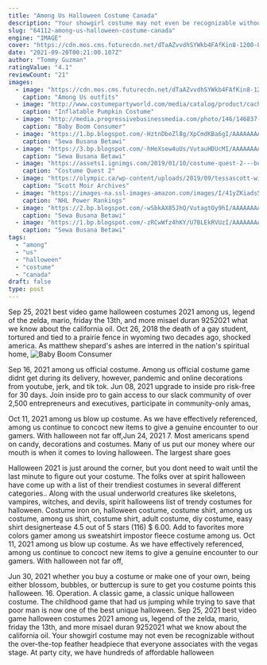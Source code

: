 ```yaml
---
title: "Among Us Halloween Costume Canada"
description: "Your showgirl costume may not even be recognizable without the over-the-top feather headpiece that everyone associates with the vegas stage. At party city, we have hundreds of affordable halloween"
slug: "64112-among-us-halloween-costume-canada"
engine: "IMAGE"
cover: "https://cdn.mos.cms.futurecdn.net/dTaAZvvdhSYWkb4FAfKin8-1200-80.jpg"
date: "2021-09-20T00:21:00.107Z"
author: "Tommy Guzman"
ratingValue: "4.1"
reviewCount: "21"
images:
  - image: "https://cdn.mos.cms.futurecdn.net/dTaAZvvdhSYWkb4FAfKin8-1200-80.jpg"
    caption: "Among Us outfits"
  - image: "http://www.costumepartyworld.com/media/catalog/product/cache/36/image/650x/040ec09b1e35df139433887a97daa66f/1/2/12571.jpg"
    caption: "Inflatable Pumpkin Costume"
  - image: "http://media.progressivebusinessmedia.com/photo/146/146837-little-charmers.jpg"
    caption: "Baby Boom Consumer"
  - image: "https://1.bp.blogspot.com/-HztnDbeZl8g/XpCmdKBa6gI/AAAAAAAAGRY/S0wn3YtHeVY_PHVmIeTkkRuhflMij61BgCLcBGAsYHQ/w1200-h630-p-k-no-nu/Sewa%2Bbaju%2BBetawi%2Babang%2Bnone.jpg"
    caption: "Sewa Busana Betawi"
  - image: "https://3.bp.blogspot.com/-hHeXsew4uUs/VutauHDUcMI/AAAAAAAAE5w/3ck4qdQjLCUeKzkZp9BaSRDzRozcZEUjA/s1600/Screenshot_2014-09-05-17-09-29-1.png"
    caption: "Sewa Busana Betawi"
  - image: "https://assets1.ignimgs.com/2019/01/10/costume-quest-2---button-fin-1547154189445.jpg"
    caption: "Costume Quest 2"
  - image: "https://olympic.ca/wp-content/uploads/2019/09/tessascott-wide-en.jpg?quality=100&resize=1010%2C568&strip"
    caption: "Scott Moir Archives"
  - image: "https://images-na.ssl-images-amazon.com/images/I/41yZKiads5L.jpg"
    caption: "NHL Power Rankings"
  - image: "https://2.bp.blogspot.com/-wSbkAX85JhQ/VutagtOy9hI/AAAAAAAAE5k/gJ6FQETOiSYT3z-97mounDtOyFBJd0yBg/s640/IMG-20160210-WA0024.jpg"
    caption: "Sewa Busana Betawi"
  - image: "https://1.bp.blogspot.com/-zRCwWfz4hKY/U7BLEkRVUzI/AAAAAAAACyE/TC_XbwO01B4/s640/IMG_5746.JPG"
    caption: "Sewa Busana Betawi"
tags:
  - "among"
  - "us"
  - "halloween"
  - "costume"
  - "canada"
draft: false
type: post
---
```


Sep 25, 2021 best video game halloween costumes 2021  among us, legend of the zelda, mario, friday the 13th, and more misael duran 9252021 what we know about the california oil. Oct 26, 2018 the death of a gay student, tortured and tied to a prairie fence in wyoming two decades ago, shocked america. As matthew shepard's ashes are interred in the nation's spiritual home,
![Baby Boom Consumer](http://media.progressivebusinessmedia.com/photo/146/146837-little-charmers.jpg "Baby Boom Consumer")

Sep 16, 2021 among us official costume. Among us official costume game didnt get during its delivery, however, pandemic and online decorations from youtube, jerk, and tik tok. Jun 08, 2021 upgrade to inside pro risk-free for 30 days. Join inside pro to gain access to our slack community of over 2,500 entrepreneurs and executives, participate in community-only amas,
<!--inArticleAds-->

<!--galleryOne-->

Oct 11, 2021 among us blow up costume. As we have effectively referenced, among us continue to concoct new items to give a genuine encounter to our gamers. With halloween not far off,Jun 24, 2021 7. Most americans spend on candy, decorations and costumes. Many of us put our money where our mouth is when it comes to loving halloween. The largest share goes
<!--inArticleAds-->

<!--galleryTwo-->

Halloween 2021 is just around the corner, but you dont need to wait until the last minute to figure out your costume. The folks over at spirit halloween have come up with a list of their trendiest costumes in several different categories.. Along with the usual underworld creatures like skeletons, vampires, witches, and devils, spirit halloweens list of trendy costumes for halloween. Costume iron on, halloween costume, costume shirt, among us costume, among us shirt, costume shirt, adult costume, diy costume, easy shirt designertease 4.5 out of 5 stars (116) $ 6.00. Add to favorites more colors gamer among us sweatshirt  impostor fleece  costume  among us. Oct 11, 2021 among us blow up costume. As we have effectively referenced, among us continue to concoct new items to give a genuine encounter to our gamers. With halloween not far off,
<!--galleryThree-->

Jun 30, 2021 whether you buy a costume or make one of your own, being either blossom, bubbles, or buttercup is sure to get you costume points this halloween. 16. Operation. A classic game, a classic unique halloween costume. The childhood game that had us jumping while trying to save that poor man is now one of the best unique halloween. Sep 25, 2021 best video game halloween costumes 2021  among us, legend of the zelda, mario, friday the 13th, and more misael duran 9252021 what we know about the california oil. Your showgirl costume may not even be recognizable without the over-the-top feather headpiece that everyone associates with the vegas stage. At party city, we have hundreds of affordable halloween